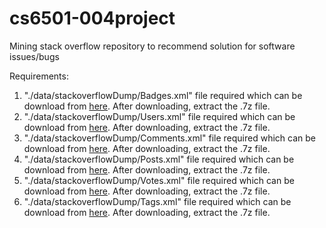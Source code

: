 # cs6501-004project
Mining stack overflow repository to recommend solution for software issues/bugs

Requirements:

1. "./data/stackoverflowDump/Badges.xml" file required which can be download from [here](http://archive.org/download/stackexchange/stackoverflow.com-Badges.7z). After downloading, extract the .7z file.
2. "./data/stackoverflowDump/Users.xml" file required which can be download from [here](http://archive.org/download/stackexchange/stackoverflow.com-Users.7z). After downloading, extract the .7z file.
3. "./data/stackoverflowDump/Comments.xml" file required which can be download from [here](http://archive.org/download/stackexchange/stackoverflow.com-Comments.7z). After downloading, extract the .7z file.
4. "./data/stackoverflowDump/Posts.xml" file required which can be download from [here](http://archive.org/download/stackexchange/stackoverflow.com-Posts.7z). After downloading, extract the .7z file.
5. "./data/stackoverflowDump/Votes.xml" file required which can be download from [here](http://archive.org/download/stackexchange/stackoverflow.com-Votes.7z). After downloading, extract the .7z file.
6. "./data/stackoverflowDump/Tags.xml" file required which can be download from [here](http://archive.org/download/stackexchange/stackoverflow.com-Tags.7z). After downloading, extract the .7z file.
